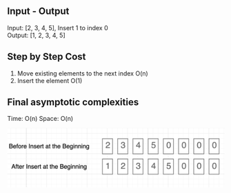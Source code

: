 ## Input - Output
Input: [2, 3, 4, 5], Insert 1 to index 0  
Output: [1, 2, 3, 4, 5]

## Step by Step Cost
1. Move existing elements to the next index O(n)
2. Insert the element O(1)

## Final asymptotic complexities
Time: O(n)
Space: O(n)

![diagram](./dynamic-array-insert.png)